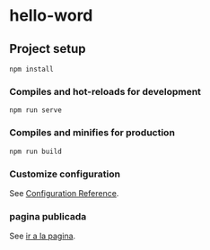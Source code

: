 # hello-word

## Project setup
```
npm install
```

### Compiles and hot-reloads for development
```
npm run serve
```

### Compiles and minifies for production
```
npm run build
```

### Customize configuration
See [Configuration Reference](https://cli.vuejs.org/config/).

### pagina publicada
See [ir a la pagina](https://ecstatic-thompson-51ad5c.netlify.app).
